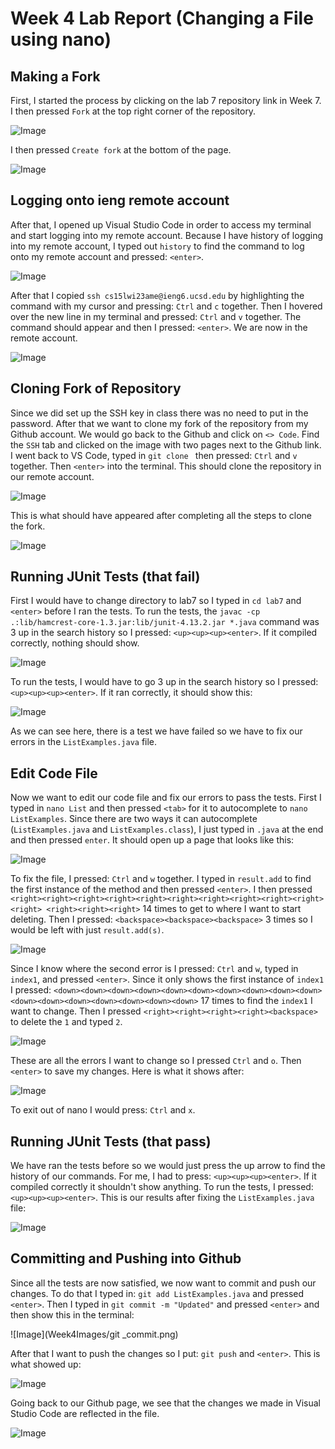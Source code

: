 # Week 4 Lab Report (Changing a File using nano)

## Making a Fork 

First, I started the process by clicking on the lab 7 repository link in Week 7. I then
pressed `Fork` at the top right corner of the repository. 

![Image](Week4Images/Fork_Repo.png)

I then pressed `Create fork` at the bottom of the page. 

![Image](Week4Images/Create_Fork.png)

## Logging onto ieng remote account

After that, I opened up Visual Studio Code in order to access my terminal and start logging
into my remote account. Because I have history of logging into my remote account, I typed out 
`history` to find the command to log onto my remote account and pressed: `<enter>`.

![Image](Week4Images/History.png)

After that I copied `ssh cs15lwi23ame@ieng6.ucsd.edu` by highlighting the command with my cursor 
and pressing: `Ctrl` and `c` together. Then I hovered over the new line in my terminal and pressed:
`Ctrl` and `v` together. The command should appear and then I pressed: `<enter>`. We are now in the
remote account. 

![Image](Week4Images/SSH_Key.png)

## Cloning Fork of Repository 

Since we did set up the SSH key in class there was no need to put in the password. After that we want
to clone my fork of the repository from my Github account. We would go back to the Github and click on
`<> Code`. Find the `SSH` tab and clicked on the image with two pages next to the Github link. I went back 
to VS Code, typed in `git clone ` then pressed: `Ctrl` and `v` together. Then `<enter>` into the terminal. This
should clone the repository in our remote account. 

![Image](Week4Images/Copy_gitLink.png)

This is what should have appeared after completing all the steps to clone the fork. 

![Image](Week4Images/Paste_gitLink.png)

## Running JUnit Tests (that fail)

First I would have to change directory to lab7 so I typed in `cd lab7` and `<enter>` before I ran the tests. 
To run the tests, the `javac -cp .:lib/hamcrest-core-1.3.jar:lib/junit-4.13.2.jar *.java` command was 3 up in
the search history so I pressed: `<up><up><up><enter>`. If it compiled correctly, nothing should show. 

![Image](Week4Images/Compile_lab7.png)

To run the tests, I would have to go 3 up in the search history so I pressed: `<up><up><up><enter>`. If
it ran correctly, it should show this:

![Image](Week4Images/run_lab.png)

As we can see here, there is a test we have failed so we have to fix our errors in the `ListExamples.java` file.

## Edit Code File

Now we want to edit our code file and fix our errors to pass the tests. First I typed in `nano List` and then pressed
`<tab>` for it to autocomplete to `nano ListExamples`. Since there are two ways it can autocomplete (`ListExamples.java`
and `ListExamples.class`), I just typed in `.java` at the end and then pressed `enter`. It should open up a page that 
looks like this:

![Image](Week4Images/fix_nano.png)
  
To fix the file, I pressed: `Ctrl` and `w` together. I typed in `result.add` to find the first instance of the method and then 
pressed `<enter>`. I then pressed `<right><right><right><right><right><right><right><right><right><right><right>
<right><right><right>` 14 times to get to where I want to start deleting. Then I pressed: `<backspace><backspace><backspace>` 
3 times so I would be left with just `result.add(s)`. 
  
![Image](Week4Images/result_add.png)

Since I know where the second error is I pressed: `Ctrl` and `w`, typed in `index1`, and pressed `<enter>`. Since it only shows the first
instance of `index1` I pressed: `<down><down><down><down><down><down><down><down><down><down><down><down><down><down><down><down><down>` 17 times
to find the `index1` I want to change. Then I pressed `<right><right><right><right><backspace>` to delete the `1` and typed `2`. 
  
![Image](Week4Images/index2.png)
  
These are all the errors I want to change so I pressed `Ctrl` and `o`. Then `<enter>` to save my changes. Here is what it shows after:
  
![Image](Week4Images/Ctrl_o.png)
  
To exit out of nano I would press: `Ctrl` and `x`. 

## Running JUnit Tests (that pass)
  
We have ran the tests before so we would just press the up arrow to find the history of our commands. For me, I had to press: `<up><up><up><enter>`.
If it compiled correctly it shouldn't show anything. To run the tests, I pressed: `<up><up><up><enter>`. This is our results after fixing the 
`ListExamples.java` file:

![Image](Week4Images/run_passlab7.png)

## Committing and Pushing into Github

Since all the tests are now satisfied, we now want to commit and push our changes. To do that I typed in: `git add ListExamples.java` and pressed `<enter>`. 
Then I typed in `git commit -m "Updated"` and pressed `<enter>` and then show this in the terminal:

![Image](Week4Images/git _commit.png)

After that I want to push the changes so I put: `git push` and `<enter>`. This is what showed up:

![Image](Week4Images/git_push.png)

Going back to our Github page, we see that the changes we made in Visual Studio Code are reflected in the file. 

![Image](Week4Images/changes.png)



